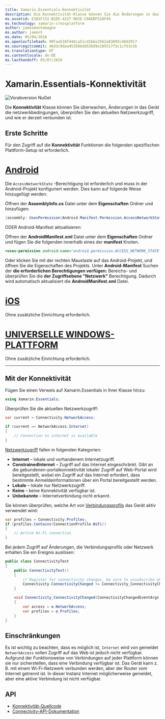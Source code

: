 ```yaml
---
title: Xamarin.Essentials-Konnektivität
description: Die Konnektivität-Klasse können Sie die Änderungen in das Gerät die netzwerkbedingungen überwachen, überprüfen Sie den aktuellen Netzwerkzugriff und wie er derzeit verbunden ist.
ms.assetid: E1B1F152-B1D5-4227-965E-C0AEBF528F49
ms.technology: xamarin-crossplatform
author: jamesmontemagno
ms.author: jamont
ms.date: 05/04/2018
ms.openlocfilehash: 99faa518f44dca51cd1bbe2562a83893c48d2917
ms.sourcegitcommit: 46d3c9daa45350bdd536d9e105517f3c1c753c5b
ms.translationtype: HT
ms.contentlocale: de-DE
ms.lasthandoff: 05/07/2018
---
```

# <a name="xamarinessentials-connectivity"></a>Xamarin.Essentials-Konnektivität

![Vorabversion NuGet](~/media/shared/pre-release.png)

Die **Konnektivität** Klasse können Sie überwachen, Änderungen in das Gerät die netzwerkbedingungen, überprüfen Sie den aktuellen Netzwerkzugriff, und wie er derzeit verbunden ist.

## <a name="getting-started"></a>Erste Schritte

Für den Zugriff auf die **Konnektivität** Funktionen die folgenden spezifischen Plattform-Setup ist erforderlich.

# <a name="androidtabandroid"></a>[Android](#tab/android)

Die `AccessNetworkState` -Berechtigung ist erforderlich und muss in der Android-Projekt konfiguriert werden. Dies kann auf folgende Weise hinzugefügt werden:

Öffnen der **AssemblyInfo.cs** Datei unter dem **Eigenschaften** Ordner und hinzufügen:

```csharp
[assembly: UsesPermission(Android.Manifest.Permission.AccessNetworkState)]
```

ODER Android-Manifest aktualisieren:

Öffnen der **AndroidManifest.xml** Datei unter dem **Eigenschaften** Ordner und fügen Sie die folgenden innerhalb eines der **manifest** Knoten.

```xml
<uses-permission android:name="android.permission.ACCESS_NETWORK_STATE" />
```

Oder klicken Sie mit der rechten Maustaste auf das Android-Projekt, und öffnen Sie die Eigenschaften des Projekts. Unter **Android-Manifest** Suchen der **die erforderlichen Berechtigungen verfügen:** Bereichs- und überprüfen Sie die **der Zugriffsebene "Netzwerk"** Berechtigung. Dadurch wird automatisch aktualisiert die **AndroidManifest.xml** Datei.

# <a name="iostabios"></a>[iOS](#tab/ios)

Ohne zusätzliche Einrichtung erforderlich.

# <a name="uwptabuwp"></a>[UNIVERSELLE WINDOWS-PLATTFORM](#tab/uwp)

Ohne zusätzliche Einrichtung erforderlich.

-----

## <a name="using-connectivity"></a>Mit der Konnektivität

Fügen Sie einen Verweis auf Xamarin.Essentials in Ihrer Klasse hinzu:

```csharp
using Xamarin.Essentials;
```

Überprüfen Sie die aktuellen Netzwerkzugriff:

```csharp
var current = Connectivity.NetworkAccess;

if (current == NetworkAccess.Internet)
{
    // Connection to internet is available
}
```

[Netzwerkzugriff](xref:Xamarin.Essentials.NetworkAccess) fallen in folgenden Kategorien:

* **Internet** – lokale und vorhandenem Internetzugriff.
* **ConstrainedInternet** – Zugriff auf das Internet eingeschränkt. Gibt an die gebundenen-portalkonnektivität lokaler Zugriff auf Web-Portal wird bereitgestellt, wobei ein Zugriff auf das Internet erfordert, dass bestimmte Anmeldeinformationen über ein Portal bereitgestellt werden.
* **Lokale** – lokale nur Netzwerkzugriff.
* **Keine** – keine Konnektivität verfügbar ist.
* **Unbekannte** – Internetverbindung nicht erkannt.

Sie können überprüfen, welche Art von [Verbindungsprofils](xref:Xamarin.Essentials.ConnectionProfile) das Gerät aktiv verwendet wird:

```csharp
var profiles = Connectivity.Profiles;
if (profiles.Contains(ConnectionProfile.WiFi))
{
    // Active Wi-Fi connection.
}
```

Bei jedem Zugriff auf Änderungen, die Verbindungsprofils oder Netzwerk erhalten Sie ein Ereignis auslösen:

```csharp
public class ConnectivityTest
{
    public ConnectivityTest()
    {
        // Register for connectivity changes, be sure to unsubscribe when finished
        Connectivity.ConnectivityChanged += Connectivity_ConnectivityChanged;
    }

    void Connectivity_ConnectivityChanged(ConnectivityChangedEventArgs  e)
    {
        var access = e.NetworkAccess;
        var profiles = e.Profiles;
    }
}
```

## <a name="limitations"></a>Einschränkungen

Es ist wichtig zu beachten, dass es möglich ist, `Internet` wird von gemeldet `NetworkAccess` vollen Zugriff auf das Web ist jedoch nicht verfügbar. Aufgrund der Funktionsweise von Verbindungen auf jeder Plattform können sie nur sicherstellen, dass eine Verbindung verfügbar ist. Das Gerät kann z. B. mit einem Wi-Fi-Netzwerk verbunden werden, aber der Router vom Internet getrennt ist. In dieser Instanz Internet möglicherweise gemeldet, aber eine aktive Verbindung ist nicht verfügbar.

## <a name="api"></a>API

* [Konnektivität-Quellcode](https://github.com/xamarin/Essentials/tree/master/Essentials/Connectivity)
* [Connectivity-API-Dokumentation](xref:Xamarin.Essentials.Connectivity)
